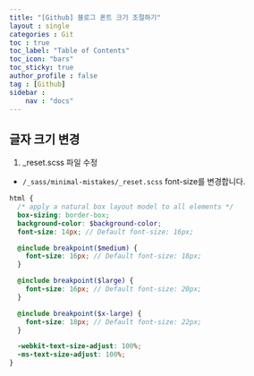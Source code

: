 ```yaml
---
title: "[Github] 블로그 폰트 크기 조절하기"
layout : single
categories : Git
toc : true
toc_label: "Table of Contents"
toc_icon: "bars"
toc_sticky: true
author_profile : false
tag : [Github]
sidebar :
    nav : "docs"
---
```


## 글자 크기 변경
1. _reset.scss 파일 수정
- `/_sass/minimal-mistakes/_reset.scss` font-size를 변경합니다.

```scss
html {
  /* apply a natural box layout model to all elements */
  box-sizing: border-box;
  background-color: $background-color;
  font-size: 14px; // Default font-size: 16px;

  @include breakpoint($medium) {
    font-size: 16px; // Default font-size: 18px;
  }

  @include breakpoint($large) {
    font-size: 16px; // Default font-size: 20px;
  }

  @include breakpoint($x-large) {
    font-size: 18px; // Default font-size: 22px;
  }

  -webkit-text-size-adjust: 100%;
  -ms-text-size-adjust: 100%;
}
```

